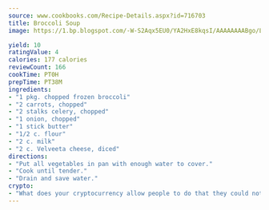 ```yaml
---
source: www.cookbooks.com/Recipe-Details.aspx?id=716703
title: Broccoli Soup
image: https://1.bp.blogspot.com/-W-S2Aqx5EU0/YA2HxE8kqsI/AAAAAAAABgo/LNxJ2X_rvYgPNsplYMgQNjuwxaZ0e3pQQCLcBGAsYHQ/s320/17.png

yield: 10
ratingValue: 4
calories: 177 calories
reviewCount: 166
cookTime: PT0H
prepTime: PT38M
ingredients:
- "1 pkg. chopped frozen broccoli"
- "2 carrots, chopped"
- "2 stalks celery, chopped"
- "1 onion, chopped"
- "1 stick butter"
- "1/2 c. flour"
- "2 c. milk"
- "2 c. Velveeta cheese, diced"
directions:
- "Put all vegetables in pan with enough water to cover."
- "Cook until tender."
- "Drain and save water."
crypto:
- "What does your cryptocurrency allow people to do that they could not do otherwise, and how does it help them do existing tasks more quickly or cheaply?"
---
```

